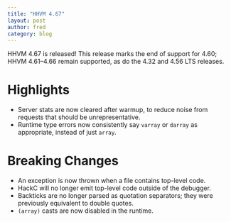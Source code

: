 ```yaml
---
title: "HHVM 4.67"
layout: post
author: fred
category: blog
---
```


HHVM 4.67 is released! This release marks the end of support for 4.60;
HHVM 4.61&ndash;4.66 remain supported, as do the 4.32 and 4.56 LTS releases.

# Highlights

- Server stats are now cleared after warmup, to reduce noise from requests that
  should be unrepresentative.
- Runtime type errors now consistently say `varray` or `darray` as appropriate,
  instead of just `array`.

# Breaking Changes

- An exception is now thrown when a file contains top-level code.
- HackC will no longer emit top-level code outside of the debugger.
- Backticks are no longer parsed as quotation separators; they were previously
  equivalent to double quotes.
- `(array)` casts are now disabled in the runtime.
